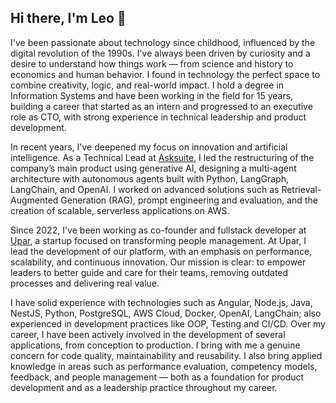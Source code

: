 ## Hi there, I'm Leo 👋

I've been passionate about technology since childhood, influenced by the digital revolution of the 1990s. I've always been driven by curiosity and a desire to understand how things work — from science and history to economics and human behavior. I found in technology the perfect space to combine creativity, logic, and real-world impact. I hold a degree in Information Systems and have been working in the field for 15 years, building a career that started as an intern and progressed to an executive role as CTO, with strong experience in technical leadership and product development.

In recent years, I've deepened my focus on innovation and artificial intelligence. As a Technical Lead at [Asksuite](http://asksuite.com), I led the restructuring of the company’s main product using generative AI, designing a multi-agent architecture with autonomous agents built with Python, LangGraph, LangChain, and OpenAI. I worked on advanced solutions such as Retrieval-Augmented Generation (RAG), prompt engineering and evaluation, and the creation of scalable, serverless applications on AWS.

Since 2022, I've been working as co-founder and fullstack developer at [Upar](http://upar.me), a startup focused on transforming people management. At Upar, I lead the development of our platform, with an emphasis on performance, scalability, and continuous innovation. Our mission is clear: to empower leaders to better guide and care for their teams, removing outdated processes and delivering real value.

I have solid experience with technologies such as Angular, Node.js, Java, NestJS, Python, PostgreSQL, AWS Cloud, Docker, OpenAI, LangChain; also experienced in development practices like OOP, Testing and CI/CD. Over my career, I have been actively involved in the development of several applications, from conception to production. I bring with me a genuine concern for code quality, maintainability and reusability. I also bring applied knowledge in areas such as performance evaluation, competency models, feedback, and people management — both as a foundation for product development and as a leadership practice throughout my career.
